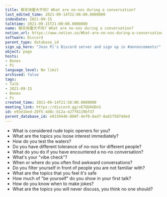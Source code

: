 ```yaml
---
title: 聊天地雷大不同? What are no-nos during a conversation?
last_edited_time: 2021-09-14T22:06:00.0000000
indexDate: 2021-09-15
talktime: 2021-09-15T21:00:00.0000000
name: 聊天地雷大不同? What are no-nos during a conversation?
notion_url: https://www.notion.so/What-are-no-nos-during-a-conversation-e93e1bed20f54d8cb12ae27f8119bf37
software: Discord
parent_type: database_id
sign_up_here: "Join Pi's Discord server and sign up in #annoncements!"
object: page
hosts:
- Bones
- Pi
language_level: No limit
archived: false
tags:
- Talk
- 2021-09-15
- Bones
- Pi
created_time: 2021-09-14T21:58:00.0000000
meeting_link: https://discord.gg/vE7QUXGDnS
id: e93e1bed-20f5-4d8c-b12a-e27f8119bf37
parent_database_id: e9339446-880f-4ef0-8ad7-8ad1f507dded
---
```



   - What is considered rude topic openers for you?
   - What are the topics you loose interest immediately?
   - How do you test the waters?
   - Do you have different tolerance of no-nos for different people?
   - What do you do if you have encountered a no-no conversation? 
   - What's your "vibe check"?
   - When or where do you often find awkward conversations?
   - Do you filter yourself in front of people you are not familiar with?
   - What are the topics that you feel it's safe
   - How much of "be yourself" do you show in your first talk?
   - How do you know when to make jokes?
   - What are the topics you will never discuss, you think no one should?









